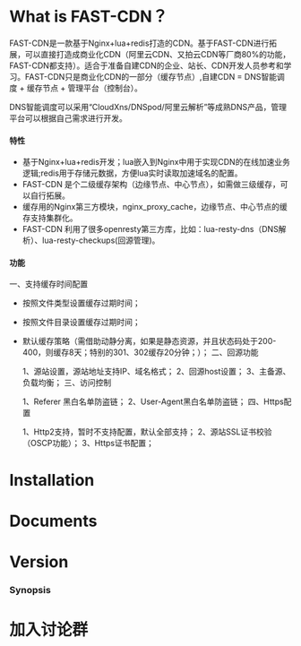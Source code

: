 # What is FAST-CDN？
FAST-CDN是一款基于Nginx+lua+redis打造的CDN。基于FAST-CDN进行拓展，可以直接打造成商业化CDN（阿里云CDN、又拍云CDN等厂商80%的功能，FAST-CDN都支持）。适合于准备自建CDN的企业、站长、CDN开发人员参考和学习。FAST-CDN只是商业化CDN的一部分（缓存节点）,自建CDN = DNS智能调度 + 缓存节点 + 管理平台（控制台）。

DNS智能调度可以采用“CloudXns/DNSpod/阿里云解析”等成熟DNS产品，管理平台可以根据自己需求进行开发。

#### 特性
- 基于Nginx+lua+redis开发；lua嵌入到Nginx中用于实现CDN的在线加速业务逻辑;redis用于存储元数据，方便lua实时读取加速域名的配置。
- FAST-CDN 是个二级缓存架构（边缘节点、中心节点），如需做三级缓存，可以自行拓展。
- 缓存用的Nginx第三方模块，nginx_proxy_cache，边缘节点、中心节点的缓存支持集群化。
- FAST-CDN 利用了很多openresty第三方库，比如：lua-resty-dns（DNS解析）、lua-resty-checkups(回源管理)。

#### 功能
一、支持缓存时间配置

- 按照文件类型设置缓存过期时间；
- 按照文件目录设置缓存过期时间；
- 默认缓存策略（需借助动静分离，如果是静态资源，并且状态码处于200-400，则缓存8天；特别的301、302缓存20分钟；）；
二、回源功能

    1、源站设置，源站地址支持IP、域名格式；
	2、回源host设置；
	3、主备源、负载均衡；
三、访问控制

	1、Referer 黑白名单防盗链；
	2、User-Agent黑白名单防盗链；
四、Https配置
	
	1、Http2支持，暂时不支持配置，默认全部支持；
	2、源站SSL证书校验（OSCP功能）；
	3、Https证书配置；
	

# Installation

# Documents

# Version

### Synopsis

# 加入讨论群

